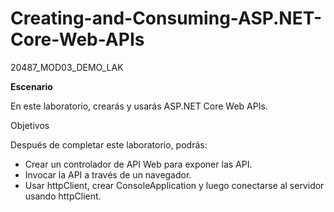 # Creating-and-Consuming-ASP.NET-Core-Web-APIs
20487_MOD03_DEMO_LAK


**Escenario**

En este laboratorio, crearás y usarás ASP.NET Core Web APIs.

Objetivos

Después de completar este laboratorio, podrás:

- Crear un controlador de API Web para exponer las API.
- Invocar la API a través de un navegador.
- Usar httpClient, crear ConsoleApplication y luego conectarse al servidor usando httpClient.
